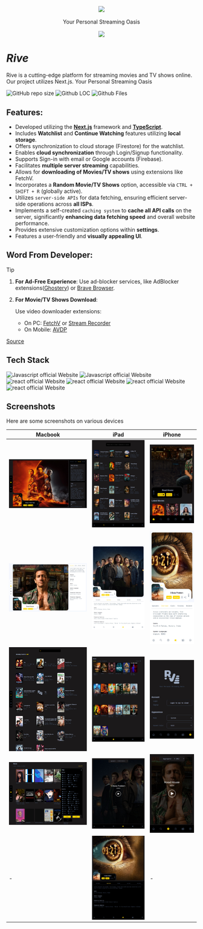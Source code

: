 <!-- ![proxy-manager](https://socialify.git.ci/Developabile/rive-next/image?description=1&font=KoHo&forks=1&issues=1&language=1&owner=1&pulls=1&stargazers=1&theme=Auto)
 -->

<div align="center">
<p>

<image src="./public/images/logo.svg" height="300"/>
</p>
Your Personal Streaming Oasis
</div>

<p align="center">
  <img align="center" src="https://readme-typing-svg.herokuapp.com?color=%23${textVal}&lines=+👋🏻+Welcome+to+Rive+👋🏻;🌐+Stream+Movies+and+Tv+Shows+🌐;👨🏻‍💻+Lets+Build+Together+👩🏻‍💻;💡+Download+Our+App!+💡;🌐+Check+our+website+🌐;🙏🏻+Thanks+for+Contributing+🙏🏻"
 <img src= 'https://capsule-render.vercel.app/api?type=rect&color=gradient&height=2.5'/>
</p>

# **_Rive_**

Rive is a cutting-edge platform for streaming movies and TV shows online. Our project utilizes Next.js. Your Personal Streaming Oasis

<div align="left">
 <p>

![GitHub repo size](https://img.shields.io/github/repo-size/Developabile/rive-next)
![Github LOC](https://tokei.rs/b1/github/Developabile/rive-next)
![Github Files](https://tokei.rs/b1/github/Developabile/rive-next?category=files)

 </p>
</div>

## **Features**:

- Developed utilizing the **[Next.js](https://nextjs.org/)** framework and **[TypeScript](https://www.typescriptlang.org/)**.
- Includes **Watchlist** and **Continue Watching** features utilizing **local storage**.
- Offers synchronization to cloud storage (Firestore) for the watchlist.
- Enables **cloud synchronization** through Login/Signup functionality.
- Supports Sign-in with email or Google accounts (Firebase).
- Facilitates **multiple server streaming** capabilities.
- Allows for **downloading of Movies/TV shows** using extensions like FetchV.
- Incorporates a **Random Movie/TV Shows** option, accessible via `CTRL + SHIFT + R` (globally active).
- Utilizes `server-side APIs` for data fetching, ensuring efficient server-side operations across **all ISPs**.
- Implements a self-created `caching system` to **cache all API calls** on the server, significantly **enhancing data fetching speed** and overall website performance.
- Provides extensive customization options within **settings**.
- Features a user-friendly and **visually appealing UI**.

## **Word From Developer**:

> [!TIP]
>
> 1. **For Ad-Free Experience**: Use ad-blocker services, like AdBlocker extensions([Ghostery](https://www.ghostery.com/)) or [Brave Browser](https://brave.com/).
> 2. **For Movie/TV Shows Download**:
>
>    Use video downloader extensions:
>
>    - On PC: [FetchV](https://fetchv.net/) or [Stream Recorder](https://www.hlsloader.com/)
>    - On Mobile: [AVDP](https://play.google.com/store/apps/details?id=videoplayer.videodownloader.downloader)
>
> [Source](https://www.reddit.com/r/DataHoarder/comments/qgne3i/how_to_download_videos_from_vidsrcme/)

## **Tech Stack**

<p>
    <img src="https://img.shields.io/badge/next.js-7c3aed?style=for-the-badge&logo=next.js&logoColor=white" alt="Javascript official Website"/>
    <img src="https://img.shields.io/badge/typescript-7c3aed?style=for-the-badge&logo=typescript&logoColor=white" alt="Javascript official Website"/>
    <img src="https://img.shields.io/badge/framer-7c3aed?style=for-the-badge&logo=framer&logoColor=white" alt="react official Website"/>
    <img src="https://img.shields.io/badge/sass-7c3aed?style=for-the-badge&logo=sass&logoColor=white" alt="react official Website"/>
    <img src="https://img.shields.io/badge/firebase-7c3aed?style=for-the-badge&logo=firebase&logoColor=white" alt="react official Website"/>
    <img src="https://img.shields.io/badge/node.js-7c3aed?style=for-the-badge&logo=node.js&logoColor=white" alt="react official Website"/>
</p>

## **Screenshots**

Here are some screenshots on various devices

| Macbook                                                        | iPad                                                | iPhone                                                         |
| -------------------------------------------------------------- | --------------------------------------------------- | -------------------------------------------------------------- |
| ![mac](./screenshots/macbook/MacBook%20Pro-1711134363365.jpeg) | ![ipad](./screenshots/ipad/iPad-1711133919085.jpeg) | ![iphone](./screenshots/iphone/iPhone%20SE-1711133892195.jpeg) |
| ![mac](./screenshots/macbook/MacBook%20Pro-1711134203319.jpeg) | ![ipad](./screenshots/ipad/iPad-1711134203174.jpeg) | ![iphone](./screenshots/iphone/iPhone%20SE-1711134203201.jpeg) |
| ![mac](./screenshots/macbook/MacBook%20Pro-1711134313758.jpeg) | ![ipad](./screenshots/ipad/iPad-1711134001134.jpeg) | ![iphone](./screenshots/iphone/iPhone%20SE-1711134064713.jpeg) |
| ![mac](./screenshots/macbook/MacBook%20Pro-1711134020120.jpeg) | ![ipad](./screenshots/ipad/iPad-1711134390880.jpeg) | ![iphone](./screenshots/iphone/iPhone%20SE-1711134412110.jpeg) |
| -                                                              | ![ipad](./screenshots/ipad/iPad-1711134263026.jpeg) | -                                                              |
